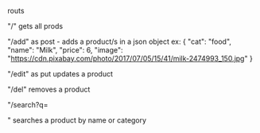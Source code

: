 routs

"/" gets all prods

"/add" as post -  adds a product/s in a json object
      ex: {
    "cat": "food",
    "name": "Milk",
    "price": 6,
    "image": "https://cdn.pixabay.com/photo/2017/07/05/15/41/milk-2474993_150.jpg"
  }


"/edit" as put updates a product

"/del" removes a product

"/search?q=<search query>" searches a product by name or category
